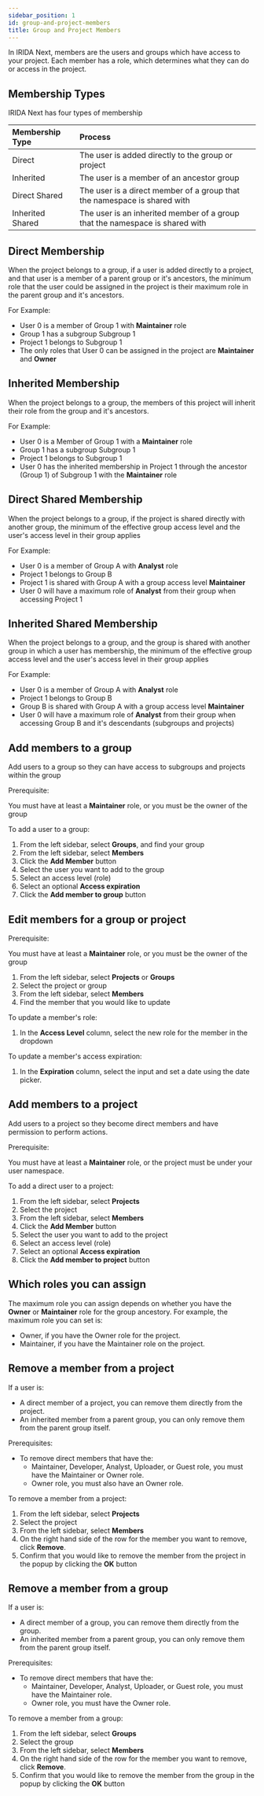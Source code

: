 ```yaml
---
sidebar_position: 1
id: group-and-project-members
title: Group and Project Members
---
```


In IRIDA Next, members are the users and groups which have access to your project. Each member has a role, which determines what they can do or access in the project.

## Membership Types

IRIDA Next has four types of membership

| Membership Type  | Process                                                                      |
| :--------------- | :--------------------------------------------------------------------------- |
| Direct           | The user is added directly to the group or project                           |
| Inherited        | The user is a member of an ancestor group                                    |
| Direct Shared    | The user is a direct member of a group that the namespace is shared with     |
| Inherited Shared | The user is an inherited member of a group that the namespace is shared with |

## Direct Membership

When the project belongs to a group, if a user is added directly to a project, and that user is a member of a parent group or it's ancestors, the minimum role that the user could be assigned in the project is their maximum role in the parent group and it's ancestors.

For Example:

- User 0 is a member of Group 1 with **Maintainer** role
- Group 1 has a subgroup Subgroup 1
- Project 1 belongs to Subgroup 1
- The only roles that User 0 can be assigned in the project are **Maintainer** and **Owner**

## Inherited Membership

When the project belongs to a group, the members of this project will inherit their role from the group and it's ancestors.

For Example:

- User 0 is a Member of Group 1 with a **Maintainer** role
- Group 1 has a subgroup Subgroup 1
- Project 1 belongs to Subgroup 1
- User 0 has the inherited membership in Project 1 through the ancestor (Group 1) of Subgroup 1 with the **Maintainer** role

## Direct Shared Membership

When the project belongs to a group, if the project is shared directly with another group, the minimum of the effective group access level and the user's access level in their group applies

For Example:

- User 0 is a member of Group A with **Analyst** role
- Project 1 belongs to Group B
- Project 1 is shared with Group A with a group access level **Maintainer**
- User 0 will have a maximum role of **Analyst** from their group when accessing Project 1

## Inherited Shared Membership

When the project belongs to a group, and the group is shared with another group in which a user has membership, the minimum of the effective group access level and the user's access level in their group applies

For Example:

- User 0 is a member of Group A with **Analyst** role
- Project 1 belongs to Group B
- Group B is shared with Group A with a group access level **Maintainer**
- User 0 will have a maximum role of **Analyst** from their group when accessing Group B and it's descendants (subgroups and projects)

## Add members to a group

Add users to a group so they can have access to subgroups and projects within the group

Prerequisite:

You must have at least a **Maintainer** role, or you must be the owner of the group

To add a user to a group:

1. From the left sidebar, select **Groups**, and find your group
2. From the left sidebar, select **Members**
3. Click the **Add Member** button
4. Select the user you want to add to the group
5. Select an access level (role)
6. Select an optional **Access expiration**
7. Click the **Add member to group** button

## Edit members for a group or project

Prerequisite:

You must have at least a **Maintainer** role, or you must be the owner of the group

1. From the left sidebar, select **Projects** or **Groups**
2. Select the project or group
3. From the left sidebar, select **Members**
4. Find the member that you would like to update

To update a member's role:

1. In the **Access Level** column, select the new role for the member in the dropdown

To update a member's access expiration:

1. In the **Expiration** column, select the input and set a date using the date picker.

## Add members to a project

Add users to a project so they become direct members and have permission to perform actions.

Prerequisite:

You must have at least a **Maintainer** role, or the project must be under your user namespace.

To add a direct user to a project:

1. From the left sidebar, select **Projects**
2. Select the project
3. From the left sidebar, select **Members**
4. Click the **Add Member** button
5. Select the user you want to add to the project
6. Select an access level (role)
7. Select an optional **Access expiration**
8. Click the **Add member to project** button

## Which roles you can assign

The maximum role you can assign depends on whether you have the **Owner** or **Maintainer** role for the group ancestory. For example, the maximum role you can set is:

- Owner, if you have the Owner role for the project.
- Maintainer, if you have the Maintainer role on the project.

## Remove a member from a project

If a user is:

- A direct member of a project, you can remove them directly from the project.
- An inherited member from a parent group, you can only remove them from the parent group itself.

Prerequisites:

- To remove direct members that have the:
  - Maintainer, Developer, Analyst, Uploader, or Guest role, you must have the Maintainer or Owner role.
  - Owner role, you must also have an Owner role.

To remove a member from a project:

1. From the left sidebar, select **Projects**
2. Select the project
3. From the left sidebar, select **Members**
4. On the right hand side of the row for the member you want to remove, click **Remove**.
5. Confirm that you would like to remove the member from the project in the popup by clicking the **OK** button

## Remove a member from a group

If a user is:

- A direct member of a group, you can remove them directly from the group.
- An inherited member from a parent group, you can only remove them from the parent group itself.

Prerequisites:

- To remove direct members that have the:
  - Maintainer, Developer, Analyst, Uploader, or Guest role, you must have the Maintainer role.
  - Owner role, you must have the Owner role.

To remove a member from a group:

1. From the left sidebar, select **Groups**
2. Select the group
3. From the left sidebar, select **Members**
4. On the right hand side of the row for the member you want to remove, click **Remove**.
5. Confirm that you would like to remove the member from the group in the popup by clicking the **OK** button
